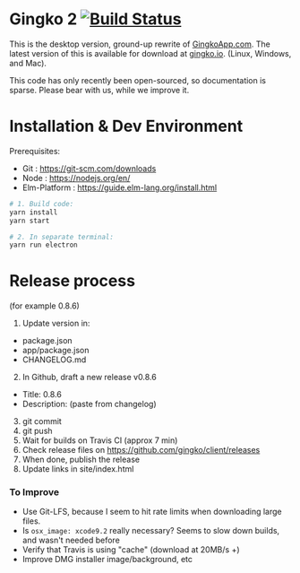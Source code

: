 # Gingko 2 [![Build Status](https://travis-ci.org/gingko/client.svg?branch=master)](https://travis-ci.org/gingko/client)
This is the desktop version, ground-up rewrite of [GingkoApp.com](https://gingkoapp.com). The latest version of this is available for download at [gingko.io](https://gingko.io). (Linux, Windows, and Mac).

This code has only recently been open-sourced, so documentation is sparse.
Please bear with us, while we improve it.

# Installation & Dev Environment

Prerequisites:

* Git : https://git-scm.com/downloads
* Node : https://nodejs.org/en/
* Elm-Platform : https://guide.elm-lang.org/install.html

```bash
# 1. Build code:
yarn install
yarn start

# 2. In separate terminal:
yarn run electron
```


# Release process

(for example 0.8.6)

1. Update version in:
  - package.json
  - app/package.json
  - CHANGELOG.md
2. In Github, draft a new release v0.8.6
  - Title: 0.8.6
  - Description: (paste from changelog)
3. git commit
4. git push
5. Wait for builds on Travis CI (approx 7 min)
6. Check release files on https://github.com/gingko/client/releases
7. When done, publish the release
8. Update links in site/index.html


### To Improve

* Use Git-LFS, because I seem to hit rate limits when downloading large files.
* Is `osx_image: xcode9.2` really necessary? Seems to slow down builds, and wasn't needed before
* Verify that Travis is using "cache" (download at 20MB/s +)
* Improve DMG installer image/background, etc
